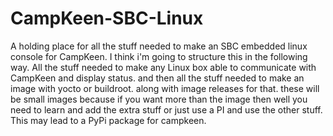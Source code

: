 # CampKeen-SBC-Linux

A holding place for all the stuff needed to make an SBC embedded linux console for CampKeen. I think i'm going to structure this in the following way. All the stuff needed to make any Linux box able to communicate with CampKeen and display status. and then all the stuff needed to make an image with yocto or buildroot. along with image releases for that. these will be small images because if you want more than the image then well you need to learn and add the extra stuff or just use a PI and use the other stuff. This may lead to a PyPi package for campkeen. 
